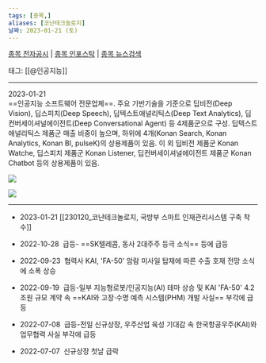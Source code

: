 ```yaml
---
tags: [종목,]
aliases: [코난테크놀로지]
날짜: 2023-01-21 (토)
---
```

[종목 전자공시](https://finance.naver.com/item/dart.naver?code=402030) |  [종목 인포스탁](https://www.infostock.co.kr/site/3d/3d_show.asp?codename=402030) | [종목 뉴스검색](https://m.search.naver.com/search.naver?where=m_news&sm=mtb_jum&query=코난테크놀로지)

태그: [[@인공지능]]

___

2023-01-21   
==인공지능 소프트웨어 전문업체==. 주요 기반기술을 기준으로 딥비전(Deep Vision), 딥스피치(Deep Speech), 딥텍스트애널리틱스(Deep Text Analytics), 딥컨버세이셔널에이전트(Deep Conversational Agent) 등 4제품군으로 구성. 딥텍스트애널리틱스 제품군 매출 비중이 높으며, 하위에 4개(Konan Search, Konan Analytics, Konan BI, pulseK)의 상용제품이 있음. 이 외 딥비전 제품군 Konan Watche, 딥스피치 제품군 Konan Listener, 딥컨버세이셔널에이전트 제품군 Konan Chatbot 등의 상용제품이 있음.

![](https://i.imgur.com/y5lG2XH.png)

![](https://i.imgur.com/x7UqpOE.png)


___

- 2023-01-21 [[230120_코난테크놀로지, 국방부 스마트 인재관리시스템 구축 착수]]


- 2022-10-28  급등- ==SK텔레콤, 동사 2대주주 등극 소식== 등에 급등  
- 2022-09-23  협력사 KAI, 'FA-50' 암람 미사일 탑재에 따른 수출 호재 전망 소식에 소폭 상승  
- 2022-09-19  급등-일부 지능형로봇/인공지능(AI) 테마 상승 및 KAI 'FA-50' 4.2조원 규모 계약 속 ==KAI와 고장·수명 예측 시스템(PHM) 개발 사실== 부각에 급등  
- 2022-07-08  급등-전일 신규상장, 우주산업 육성 기대감 속 한국항공우주(KAI)와 업무협력 사실 부각에 급등  
- 2022-07-07  신규상장 첫날 급락